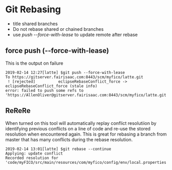 # Git Rebasing
* title shared branches
* Do not rebase shared or chained branches
* use *push --force-with-lease* to update remote after rebase

## force push (--force-with-lease)
This is the output on failure
```
2019-02-14 12:27[latte] $git push --force-with-lease
To https://gitserver.fairisaac.com:8443/scm/myfico/latte.git
 ! [rejected]          eclipseRebaseConflict_force -> eclipseRebaseConflict_force (stale info)
error: failed to push some refs to 'https://AllenOliver@gitserver.fairisaac.com:8443/scm/myfico/latte.git'
```

## ReReRe
When turned on this tool will automatically replay conflict resolutiion by identifying previous conflicts on a line of code and re-use the stored resolution when encountered again. This is great for rebasing a branch from master that has many conflicts during the rebase resolution.
```
2019-02-14 13:01[latte] $git rebase --continue
Applying: update conflict
Recorded resolution for 'code/myFICO/src/main/resources/com/myfico/config/env/local.properties'.
```
